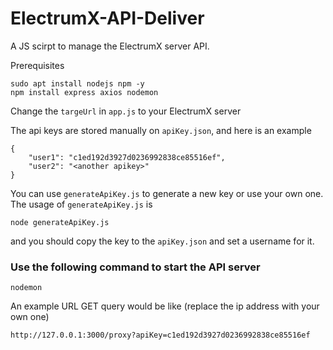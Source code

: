 # ElectrumX-API-Deliver
A JS scirpt to manage the ElectrumX server API. 

Prerequisites
```
sudo apt install nodejs npm -y
npm install express axios nodemon
```

Change the `targeUrl` in `app.js` to your ElectrumX server 

The api keys are stored manually on `apiKey.json`, and here is an example 

```
{
    "user1": "c1ed192d3927d0236992838ce85516ef",
    "user2": "<another apikey>"
}
```

You can use `generateApiKey.js` to generate a new key or use your own one. 
The usage of `generateApiKey.js` is 
```
node generateApiKey.js
```

and you should copy the key to the `apiKey.json` and set a username for it. 


### Use the following command to start the API server 
```
nodemon
```

An example URL GET query would be like (replace the ip address with your own one)
```
http://127.0.0.1:3000/proxy?apiKey=c1ed192d3927d0236992838ce85516ef
``` 


